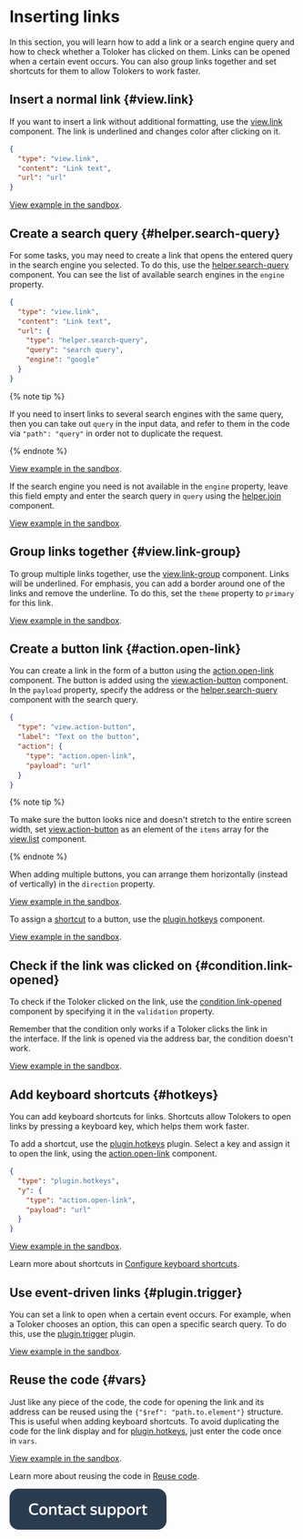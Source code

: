 # Inserting links

In this section, you will learn how to add a link or a search engine query and how to check whether a Toloker has clicked on them. Links can be opened when a certain event occurs. You can also group links together and set shortcuts for them to allow Tolokers to work faster.


## Insert a normal link {#view.link}

If you want to insert a link without additional formatting, use the [view.link](../reference/view.link.md) component. The link is underlined and changes color after clicking on it.

```json
{
  "type": "view.link",
  "content": "Link text",
  "url": "url"
}
```

[View example in the sandbox](https://clck.ru/TquRS).


## Create a search query {#helper.search-query}

For some tasks, you may need to create a link that opens the entered query in the search engine you selected. To do this, use the [helper.search-query](../reference/helper.search-query.md) component. You can see the list of available search engines in the `engine` property.

```json
{
  "type": "view.link",
  "content": "Link text",
  "url": {
    "type": "helper.search-query",
    "query": "search query",
    "engine": "google"
  }
}
```

{% note tip %}

If you need to insert links to several search engines with the same query, then you can take out `query` in the input data, and refer to them in the code via `"path": "query"` in order not to duplicate the request.

{% endnote %}


[View example in the sandbox](https://clck.ru/TqucM).

If the search engine you need is not available in the `engine` property, leave this field empty and enter the search query in `query` using the [helper.join](../reference/helper.join.md) component.

[View example in the sandbox](https://clck.ru/Tqunm).


## Group links together {#view.link-group}

To group multiple links together, use the [view.link-group](../reference/view.link-group.md) component. Links will be underlined. For emphasis, you can add a border around one of the links and remove the underline. To do this, set the `theme` property to `primary` for this link.

[View example in the sandbox](https://clck.ru/SmsSa).


## Create a button link {#action.open-link}

You can create a link in the form of a button using the [action.open-link](../reference/action.open-link.md) component. The button is added using the [view.action-button](../reference/view.action-button.md) component. In the `payload` property, specify the address or the [helper.search-query](../reference/helper.search-query.md) component with the search query.

```json
{
  "type": "view.action-button",
  "label": "Text on the button",
  "action": {
    "type": "action.open-link",
    "payload": "url"
  }
}
```

{% note tip %}

To make sure the button looks nice and doesn't stretch to the entire screen width, set [view.action-button](../reference/view.action-button.md) as an element of the `items` array for the [view.list](../reference/view.list.md) component.

{% endnote %}


When adding multiple buttons, you can arrange them horizontally (instead of vertically) in the `direction` property.

[View example in the sandbox](https://clck.ru/Tquv9).

To assign a [shortcut](../best-practices/hotkeys.md) to a button, use the [plugin.hotkeys](../reference/plugin.hotkeys.md) component.

[View example in the sandbox](https://clck.ru/U7fpE).


## Check if the link was clicked on {#condition.link-opened}

To check if the Toloker clicked on the link, use the [condition.link-opened](../reference/condition.link-opened.md) component by specifying it in the `validation` property.

Remember that the condition only works if a Toloker clicks the link in the interface. If the link is opened via the address bar, the condition doesn't work.

[View example in the sandbox](https://clck.ru/Tqux9).


## Add keyboard shortcuts {#hotkeys}

You can add keyboard shortcuts for links. Shortcuts allow Tolokers to open links by pressing a keyboard key, which helps them work faster.

To add a shortcut, use the [plugin.hotkeys](../reference/plugin.hotkeys.md) plugin. Select a key and assign it to open the link, using the [action.open-link](../reference/action.open-link.md) component.

```json
{
  "type": "plugin.hotkeys",
  "y": {
    "type": "action.open-link",
    "payload": "url"
  }
}
```

[View example in the sandbox](https://clck.ru/Tquyt).

Learn more about shortcuts in [Configure keyboard shortcuts](../best-practices/hotkeys.md).


## Use event-driven links {#plugin.trigger}

You can set a link to open when a certain event occurs. For example, when a Toloker chooses an option, this can open a specific search query. To do this, use the [plugin.trigger](../reference/plugin.trigger.md) plugin.

[View example in the sandbox](https://clck.ru/Tqv5B).


## Reuse the code {#vars}

Just like any piece of the code, the code for opening the link and its address can be reused using the `{"$ref": "path.to.element"}` structure. This is useful when adding keyboard shortcuts. To avoid duplicating the code for the link display and for [plugin.hotkeys](../reference/plugin.hotkeys.md), just enter the code once in `vars`.

[View example in the sandbox](https://clck.ru/Tqv8L).

Learn more about reusing the code in [Reuse code](../best-practices/reuse.md).


[![image](../_images/buttons/contact-support.svg)](../concepts/support.md)
